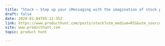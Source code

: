 ```yaml
---
title: "Stock — Step up your iMessaging with the imagination of stock photos"
draft: false
date: 2020-01-04T05:12:35Z
link: https://www.producthunt.com/posts/stock?utm_medium=RSS&utm_source=hune
site: www.producthunt.com
topic: product hunt  

---
```


